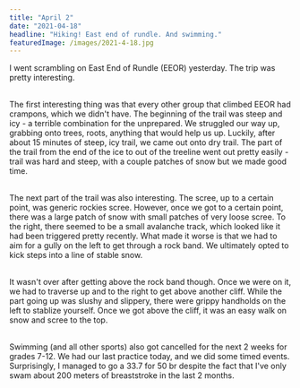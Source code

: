 ```yaml
---
title: "April 2"
date: "2021-04-18"
headline: "Hiking! East end of rundle. And swimming."
featuredImage: /images/2021-4-18.jpg
---
```


I went scrambling on East End of Rundle (EEOR) yesterday. The trip was pretty interesting.  
<br>

The first interesting thing was that every other group that climbed EEOR had crampons, which we didn't have. The beginning of the trail was steep and icy - a terrible combination for the unprepared. We struggled our way up, grabbing onto trees, roots, anything that would help us up. Luckily, after about 15 minutes of steep, icy trail, we came out onto dry trail. The part of the trail from the end of the ice to out of the treeline went out pretty easily - trail was hard and steep, with a couple patches of snow but we made good time.  
<br>

The next part of the trail was also interesting. The scree, up to a certain point, was generic rockies scree. However, once we got to a certain point, there was a large patch of snow with small patches of very loose scree. To the right, there seemed to be a small avalanche track, which looked like it had been triggered pretty recently. What made it worse is that we had to aim for a gully on the left to get through a rock band. We ultimately opted to kick steps into a line of stable snow.  
<br>

It wasn't over after getting above the rock band though. Once we were on it, we had to traverse up and to the right to get above another cliff. While the part going up was slushy and slippery, there were grippy handholds on the left to stablize yourself. Once we got above the cliff, it was an easy walk on snow and scree to the top.  
<br>

Swimming (and all other sports) also got cancelled for the next 2 weeks for grades 7-12. We had our last practice today, and we did some timed events. Surprisingly, I managed to go a 33.7 for 50 br despite the fact that I've only swam about 200 meters of breaststroke in the last 2 months.  